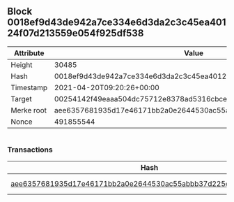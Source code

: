 ## Block 0018ef9d43de942a7ce334e6d3da2c3c45ea40124f07d213559e054f925df538

Attribute | Value
--- | ---
Height | 30485
Hash | 0018ef9d43de942a7ce334e6d3da2c3c45ea40124f07d213559e054f925df538
Timestamp | 2021-04-20T09:20:26+00:00
Target | 00254142f49eaaa504dc75712e8378ad5316cbcead634704b3734b6271167cc4
Merke root | aee6357681935d17e46171bb2a0e2644530ac55abbb37d225ee4099b1a8abfe5
Nonce | 491855544

```

```

### Transactions

Hash | Amount
--- | ---
[aee6357681935d17e46171bb2a0e2644530ac55abbb37d225ee4099b1a8abfe5](aee6357681935d17e46171bb2a0e2644530ac55abbb37d225ee4099b1a8abfe5.md) | 10.00000000 SKEPTI 
